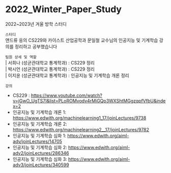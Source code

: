 # 2022_Winter_Paper_Study
2022~2023년 겨울 방학 스터디 

`스터디`\
앤드류 응의 CS229와 카이스트 산업공학과 문일철 교수님의 인공지능 및 기계학습 강의를 정리하고 공부했습니다

`팀원 상세 및 역할` \
  | 서희나 (성균관대학교 통계학과) : CS229 정리\
  | 박시언 (성균관대학교 통계학과) : CS229 정리\
  | 이지윤 (성균관대학교 통계학과) : 인공지능 및 기계학습 개론 정리


`강의` 

- CS229 : https://www.youtube.com/watch?v=jGwO_UgTS7I&list=PLoROMvodv4rMiGQp3WXShtMGgzqpfVfbU&index=2
- 인공지능 및 기계학습 개론 1: https://www.edwith.org/machinelearning1_17/joinLectures/9738
- 인공지능 및 기계학습 개론 2: https://www.edwith.org/machinelearning2__17/joinLectures/9782
- 인공지능 및 기계학습 심화 1: https://www.edwith.org/aiml-adv/joinLectures/14705
- 인공지능 및 기계학습 심화 2: https://www.edwith.org/aiml-adv2/joinLectures/286346
- 인공지능 및 기계학습 심화 3: https://www.edwith.org/aiml-adv3/joinLectures/340599
  
